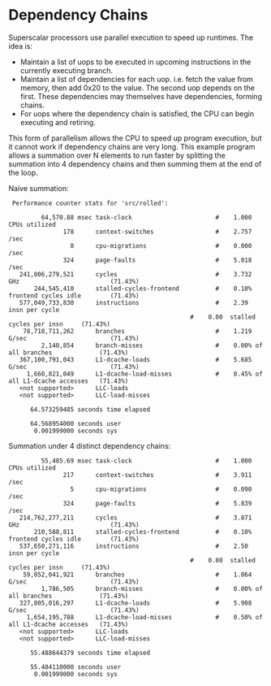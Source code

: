 # Dependency Chains

Superscalar processors use parallel execution to speed up runtimes. The idea is:
- Maintain a list of uops to be executed in upcoming instructions in the currently executing branch.
- Maintain a list of dependencies for each uop. i.e. fetch the value from memory, then add 0x20 to the value. The second uop depends on the first. These dependencies may themselves have dependencies, forming chains.
- For uops where the dependency chain is satisfied, the CPU can begin executing and retiring.

This form of parallelism allows the CPU to speed up program execution, but it cannot work if dependency chains are very long. This example program allows a summation over N elements to run
faster by splitting the summation into 4 dependency chains and then summing them at the end of the loop.

Naive summation:
```
 Performance counter stats for 'src/rolled':

         64,570.88 msec task-clock                       #    1.000 CPUs utilized             
               178      context-switches                 #    2.757 /sec                      
                 0      cpu-migrations                   #    0.000 /sec                      
               324      page-faults                      #    5.018 /sec                      
   241,006,279,521      cycles                           #    3.732 GHz                         (71.43%)
       244,545,410      stalled-cycles-frontend          #    0.10% frontend cycles idle        (71.43%)
   577,049,733,830      instructions                     #    2.39  insn per cycle            
                                                  #    0.00  stalled cycles per insn     (71.43%)
    78,718,711,262      branches                         #    1.219 G/sec                       (71.43%)
         2,140,854      branch-misses                    #    0.00% of all branches             (71.43%)
   367,100,791,043      L1-dcache-loads                  #    5.685 G/sec                       (71.43%)
     1,660,821,049      L1-dcache-load-misses            #    0.45% of all L1-dcache accesses   (71.43%)
   <not supported>      LLC-loads                                                             
   <not supported>      LLC-load-misses                                                       

      64.573259485 seconds time elapsed

      64.568954000 seconds user
       0.001999000 seconds sys
```

Summation under 4 distinct dependency chains:
```
         55,485.69 msec task-clock                       #    1.000 CPUs utilized             
               217      context-switches                 #    3.911 /sec                      
                 5      cpu-migrations                   #    0.090 /sec                      
               324      page-faults                      #    5.839 /sec                      
   214,762,277,211      cycles                           #    3.871 GHz                         (71.43%)
       210,588,811      stalled-cycles-frontend          #    0.10% frontend cycles idle        (71.43%)
   537,650,271,116      instructions                     #    2.50  insn per cycle            
                                                  #    0.00  stalled cycles per insn     (71.43%)
    59,052,041,921      branches                         #    1.064 G/sec                       (71.43%)
         1,786,505      branch-misses                    #    0.00% of all branches             (71.43%)
   327,805,016,297      L1-dcache-loads                  #    5.908 G/sec                       (71.43%)
     1,654,195,788      L1-dcache-load-misses            #    0.50% of all L1-dcache accesses   (71.43%)
   <not supported>      LLC-loads                                                             
   <not supported>      LLC-load-misses                                                       

      55.488644379 seconds time elapsed

      55.484110000 seconds user
       0.001999000 seconds sys
```
